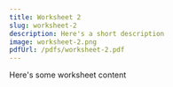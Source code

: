 ```yaml
---
title: Worksheet 2
slug: worksheet-2
description: Here's a short description
image: worksheet-2.png
pdfUrl: /pdfs/worksheet-2.pdf
---
```


<p>Here's some worksheet content</p>
